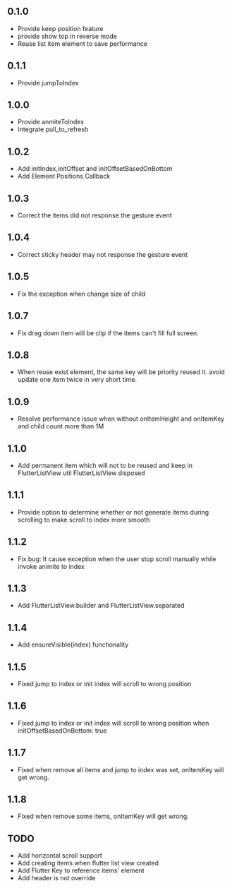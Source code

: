 ## 0.1.0
* Provide keep position feature
* provide show top in reverse mode
* Reuse list item element to save performance
## 0.1.1
* Provide jumpToIndex
## 1.0.0
* Provide anmiteToIndex
* Integrate pull_to_refresh

## 1.0.2
* Add initIndex,initOffset and initOffsetBasedOnBottom
* Add Element Positions Callback

## 1.0.3
* Correct the items did not response the gesture event

## 1.0.4
* Correct sticky header may not response the gesture event

## 1.0.5
* Fix the exception when change size of child

## 1.0.7
* Fix drag down item will be clip if the items can't fill full screen.

## 1.0.8
* When reuse exist element, the same key will be priority reused it. avoid update one item twice in very short time.

## 1.0.9
* Resolve performance issue when without onItemHeight and onItemKey and child count more than 1M

## 1.1.0
* Add permanent item which will not to be reused and keep in FlutterListView util FlutterListView disposed

## 1.1.1
* Provide option to determine whether or not generate items during scrolling to make scroll to index more smooth

## 1.1.2
* Fix bug: It cause exception when the user stop scroll manually while invoke animite to index

## 1.1.3
* Add FlutterListView.builder and FlutterListView.separated

## 1.1.4
* Add ensureVisible(index) functionality

## 1.1.5
* Fixed jump to index or init index will scroll to wrong position

## 1.1.6
* Fixed jump to index or init index will scroll to wrong position when initOffsetBasedOnBottom: true

## 1.1.7
* Fixed when remove all items and jump to index was set, onItemKey will get wrong.

## 1.1.8
* Fixed when remove some items, onItemKey will get wrong.

## TODO
* Add horizontal scroll support
* Add creating items when flutter list view created
* Add Flutter Key to reference items' element
* Add header is not override